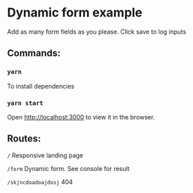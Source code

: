 # Dynamic form example

Add as many form fields as you please. Click save to log inputs

## Commands:

### `yarn`

To install dependencies

### `yarn start`

Open [http://localhost:3000](http://localhost:3000) to view it in the browser.

## Routes:

`/` Responsive landing page

`/form` Dynamic form. See console for result

`/skjncdoadoajdosj` 404
